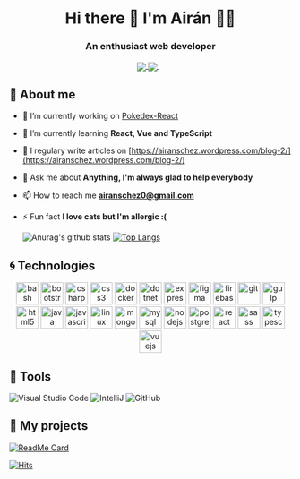 
<h1 align='center'>
  Hi there 👋 I'm Airán 👨‍💻
</h1>
<h3 align="center">An enthusiast web developer</h3>


<p align='center'>
  <a href="https://twitter.com/AiranDev">
   <img align="center" src="https://img.shields.io/badge/twitter-%231DA1F2.svg?&style=for-the-badge&logo=twitter&logoColor=white" />
  </a>
  <a href="https://www.linkedin.com/in/air%C3%A1n-s%C3%A1nchez-brito-415910145/">
    <img align="center" src="https://img.shields.io/badge/linkedin-%230077B5.svg?&style=for-the-badge&logo=linkedin&logoColor=white" />
  </a>&nbsp;&nbsp;
  
</p>

## 🙂 About me

- 🔭 I’m currently working on [Pokedex-React](https://github.com/AiranSchez/Pokedex-React)

- 🌱 I’m currently learning **React, Vue and TypeScript**

- 📝 I regulary write articles on [https://airanschez.wordpress.com/blog-2/](https://airanschez.wordpress.com/blog-2/)

- 💬 Ask me about **Anything, I'm always glad to help everybody**

- 📫 How to reach me **airanschez0@gmail.com**

- ⚡ Fun fact **I love cats but I'm allergic :(**

  ![Anurag's github stats](https://github-readme-stats.vercel.app/api?username=AiranSchez&show_icons=true&theme=tokyonight)
  [![Top Langs](https://github-readme-stats.vercel.app/api/top-langs/?username=AiranSchez&layout=compact&theme=tokyonight)](https://github.com/AiranSchez/github-readme-stats)





## 🌀 Technologies

<p align="center">
  <img src="https://www.vectorlogo.zone/logos/gnu_bash/gnu_bash-icon.svg" alt="bash" width="40" height="40"/> 
  <img src="https://devicons.github.io/devicon/devicon.git/icons/bootstrap/bootstrap-plain.svg" alt="bootstrap" width="40" height="40"/> 
  <img src="https://devicons.github.io/devicon/devicon.git/icons/csharp/csharp-original.svg" alt="csharp" width="40" height="40"/> 
  <img src="https://devicons.github.io/devicon/devicon.git/icons/css3/css3-original-wordmark.svg" alt="css3" width="40" height="40"/> 
  <img src="https://devicons.github.io/devicon/devicon.git/icons/docker/docker-original-wordmark.svg" alt="docker" width="40" height="40"/> 
  <img src="https://devicons.github.io/devicon/devicon.git/icons/dot-net/dot-net-original-wordmark.svg" alt="dotnet" width="40" height="40"/> 
  <img src="https://devicons.github.io/devicon/devicon.git/icons/express/express-original-wordmark.svg" alt="express" width="40" height="40"/> 
  <img src="https://www.vectorlogo.zone/logos/figma/figma-icon.svg" alt="figma" width="40" height="40"/> 
  <img src="https://www.vectorlogo.zone/logos/firebase/firebase-icon.svg" alt="firebase" width="40" height="40"/> 
  <img src="https://www.vectorlogo.zone/logos/git-scm/git-scm-icon.svg" alt="git" width="40" height="40"/> 
  <img src="https://devicons.github.io/devicon/devicon.git/icons/gulp/gulp-plain.svg" alt="gulp" width="40" height="40"/> 
  <img src="https://devicons.github.io/devicon/devicon.git/icons/html5/html5-original-wordmark.svg" alt="html5" width="40" height="40"/> 
  <img src="https://devicons.github.io/devicon/devicon.git/icons/java/java-original-wordmark.svg" alt="java" width="40" height="40"/> 
  <img src="https://devicons.github.io/devicon/devicon.git/icons/javascript/javascript-original.svg" alt="javascript" width="40" height="40"/> 
  <img src="https://devicons.github.io/devicon/devicon.git/icons/linux/linux-original.svg" alt="linux" width="40" height="40"/> 
  <img src="https://devicons.github.io/devicon/devicon.git/icons/mongodb/mongodb-original-wordmark.svg" alt="mongodb" width="40" height="40"/> 
  <img src="https://devicons.github.io/devicon/devicon.git/icons/mysql/mysql-original-wordmark.svg" alt="mysql" width="40" height="40"/> 
  <img src="https://devicons.github.io/devicon/devicon.git/icons/nodejs/nodejs-original-wordmark.svg" alt="nodejs" width="40" height="40"/> 
  <img src="https://devicons.github.io/devicon/devicon.git/icons/postgresql/postgresql-original-wordmark.svg" alt="postgresql" width="40" height="40"/>
  <img src="https://devicons.github.io/devicon/devicon.git/icons/react/react-original-wordmark.svg" alt="react" width="40" height="40"/> 
  <img src="https://devicons.github.io/devicon/devicon.git/icons/sass/sass-original.svg" alt="sass" width="40" height="40"/>
  <img src="https://devicons.github.io/devicon/devicon.git/icons/typescript/typescript-original.svg" alt="typescript" width="40" height="40"/>
  <img src="https://devicons.github.io/devicon/devicon.git/icons/vuejs/vuejs-original-wordmark.svg" alt="vuejs" width="40" height="40"/>
</p>



## 🔧 Tools
![Visual Studio Code](https://img.shields.io/badge/-Visual%20Studio%20Code-333333?style=flat&logo=visual-studio-code&logoColor=007ACC)
![IntelliJ](https://img.shields.io/badge/-IntelliJ-333333?style=flat&logo=intelliJ&logoColor=00E5E5)
![GitHub](https://img.shields.io/badge/-GitHub-333333?style=flat&logo=github)


## 🚀 My projects

[![ReadMe Card](https://github-readme-stats.vercel.app/api/pin/?username=AiranSchez&repo=Pokedex-React)](https://github.com/AiranSchez/Pokedex-React)


[![Hits](https://hits.seeyoufarm.com/api/count/incr/badge.svg?url=https%3A%2F%2Fgithub.com%2FAiranSchez)](https://hits.seeyoufarm.com)
